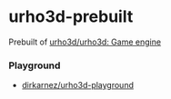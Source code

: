 urho3d-prebuilt
===============
Prebuilt of [urho3d/urho3d: Game engine](https://github.com/urho3d/urho3d)

### Playground
- [dirkarnez/urho3d-playground](https://github.com/dirkarnez/urho3d-playground)